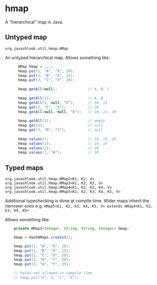 # hmap

A "hierarchical" map in Java.

## Untyped map

``org.javashlook.util.hmap.HMap``

An untyped hierarchical map.  Allows something like: 

```java
      HMap hmap = ...;
      hmap.put(1, "A", "X", 10);
      hmap.put(1, "B", "X", 15);
      hmap.put(2, "C", "X", 20);
 
      hmap.getAll(null);              // A, B, C
      
      hmap.getAll(1);                 // A, B
      hmap.getAll(1, null, "X");      // 10, 15
      hmap.get(2, "C", "X");          // 20
      hmap.getAll(null, null, "X");   // 10, 15, 20
 
      hmap.getAll(3);                 // empty
      hmap.get(3);                    // null
      hmap.get(3, "D", "Y");          // null
 
      hmap.values();                  // 10, 15, 20
      hmap.values(1);                 // 10, 14
      hmap.values(2);                 // 20
      hmap.values(1, "A");            // 10
```

## Typed maps

``org.javashlook.util.hmap.HMap2<K1, K2, V>``
``org.javashlook.util.hmap.HMap3<K1, K2, K3, V>``
``org.javashlook.util.hmap.HMap4<K1, K2, K3, K4, V>``
``org.javashlook.util.hmap.HMap5<K1, K2, K3, K4, K5, V>``

Additional typechecking is done at compile time. Wider maps inherit the narrower ones e.g.
``HMap5<K1, K2, K3, K4, K5, V> extends HMap4<K1, K2, K3, K4, K5>``

Allows something like:

```java
	private HMap3<Integer, String, String, Integer> hmap;

    hmap = HashHMaps.create3();

    hmap.put(1, "A", "X", 10);
    hmap.put(1, "B", "X", 15);
    hmap.put(2, "C", "X", 20);
    hmap.put(3, "A", "Y", 30);
    hmap.put(3, "A", "Y", 35);

    // below not allowed in compile-time
    // hmap.put("A", 3, "L", "X");
```

